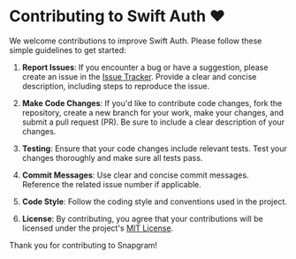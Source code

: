 # Contributing to Swift Auth ❤️

We welcome contributions to improve Swift Auth. Please follow these simple guidelines to get started:

1. **Report Issues**: If you encounter a bug or have a suggestion, please create an issue in the [Issue Tracker](https://github.com/tonishantyadav/swift-auth/issues). Provide a clear and concise description, including steps to reproduce the issue.

2. **Make Code Changes**: If you'd like to contribute code changes, fork the repository, create a new branch for your work, make your changes, and submit a pull request (PR). Be sure to include a clear description of your changes.

3. **Testing**: Ensure that your code changes include relevant tests. Test your changes thoroughly and make sure all tests pass.

4. **Commit Messages**: Use clear and concise commit messages. Reference the related issue number if applicable.

5. **Code Style**: Follow the coding style and conventions used in the project.

6. **License**: By contributing, you agree that your contributions will be licensed under the project's [MIT License](LICENSE).

Thank you for contributing to Snapgram!
